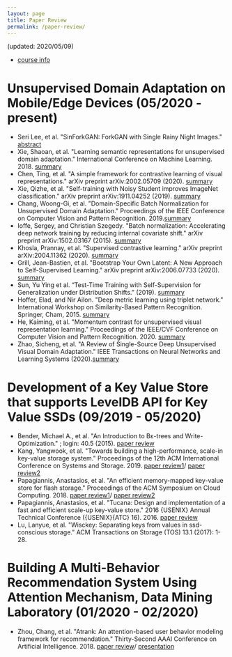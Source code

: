 ```yaml
---
layout: page
title: Paper Review
permalink: /paper-review/
---
```

(updated: 2020/05/09)
- [course info](/doc/인공지능특강.pdf)
# Unsupervised Domain Adaptation on Mobile/Edge Devices (05/2020 - present) 
- Seri Lee, et al. "SinForkGAN: ForkGAN with Single Rainy Night Images." [abstract](/doc/sinforkgan.pdf)
- Xie, Shaoan, et al. "Learning semantic representations for unsupervised domain adaptation." International Conference on Machine Learning. 2018. [summary](/doc/DA/MSTN.pdf)
- Chen, Ting, et al. "A simple framework for contrastive learning of visual representations." arXiv preprint arXiv:2002.05709 (2020). [summary](/doc/DA/SimCLR.pdf)
- Xie, Qizhe, et al. "Self-training with Noisy Student improves ImageNet classification." arXiv preprint arXiv:1911.04252 (2019). [summary](/doc/DA/NS.pdf)
- Chang, Woong-Gi, et al. "Domain-Specific Batch Normalization for Unsupervised Domain Adaptation." Proceedings of the IEEE Conference on Computer Vision and Pattern Recognition. 2019.[summary](/doc/DA/DSBN.pdf)
- Ioffe, Sergey, and Christian Szegedy. "Batch normalization: Accelerating deep network training by reducing internal covariate shift." arXiv preprint arXiv:1502.03167 (2015). [summary](/doc/DA/BN.pdf)
- Khosla, Prannay, et al. "Supervised contrastive learning." arXiv preprint arXiv:2004.11362 (2020). [summary](/doc/DA/SCL.pdf)
- Grill, Jean-Bastien, et al. "Bootstrap Your Own Latent: A New Approach to Self-Supervised Learning." arXiv preprint arXiv:2006.07733 (2020). [summary](/doc/DA/BYOL.pdf)
- Sun, Yu Ying et al. “Test-Time Training with Self-Supervision for Generalization under Distribution Shifts.” (2019). [summary](/doc/DA/test.pdf)
- Hoffer, Elad, and Nir Ailon. "Deep metric learning using triplet network." International Workshop on Similarity-Based Pattern Recognition. Springer, Cham, 2015. [summary](/doc/DA/metric.pdf)
- He, Kaiming, et al. "Momentum contrast for unsupervised visual representation learning." Proceedings of the IEEE/CVF Conference on Computer Vision and Pattern Recognition. 2020. [summary](/doc/DA/momentum.pdf)
- Zhao, Sicheng, et al. "A Review of Single-Source Deep Unsupervised Visual Domain Adaptation." IEEE Transactions on Neural Networks and Learning Systems (2020).[summary](/doc/DA/DUDA.pdf)



# Development of a Key Value Store that supports LevelDB API for Key Value SSDs (09/2019 - 05/2020)
- Bender, Michael A., et al. "An Introduction to Bε-trees and Write-Optimization." ; login: 40.5 (2015). [paper review](/doc/KVSSD/b.pdf)
- Kang, Yangwook, et al. "Towards building a high-performance, scale-in key-value storage system." Proceedings of the 12th ACM International Conference on Systems and Storage. 2019. [paper review1](/doc/KVSSD/KVSSD.pdf)/ [paper review2](/doc/KVSSD/SSD.pdf)
- Papagiannis, Anastasios, et al. "An efficient memory-mapped key-value store for flash storage." Proceedings of the ACM Symposium on Cloud Computing. 2018. [paper review1](/doc/KVSSD/Kreon.pdf)/ [paper review2](/doc/KVSSD/COW.pdf)
- Papagiannis, Anastasios, et al. "Tucana: Design and implementation of a fast and efficient scale-up key-value store." 2016 {USENIX} Annual Technical Conference ({USENIX}{ATC} 16). 2016. [paper review](/doc/KVSSD/Tucana.pdf)
- Lu, Lanyue, et al. "Wisckey: Separating keys from values in ssd-conscious storage." ACM Transactions on Storage (TOS) 13.1 (2017): 1-28.

# Building A Multi-Behavior Recommendation System Using Attention Mechanism, Data Mining Laboratory (01/2020 - 02/2020)
- Zhou, Chang, et al. "Atrank: An attention-based user behavior modeling framework for recommendation." Thirty-Second AAAI Conference on Artificial Intelligence. 2018. [paper review](/doc/ATRank/paper_review.pdf)/ [presentation](ATRank/presentation.pdf)



